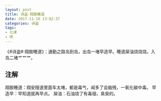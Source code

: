 ```yaml
---
layout: post
title: 诗盗·翔胺睡道
date: 2017-11-16 13:02:37
categories: 诗盗
tags:
- 七律
- 喷
---
```

《#诗盗#·翔胺睡道》：通勤之路岛到岛，出岛一堵早造早。睡道屎油烧烧烧。入岛二堵艹艹艹。

## 注解
翔胺睡道：翔安隧道里面车太堵，都是毒气，闻多了会脑残，一氧化碳中毒。
早造早：早知道就再早点。
屎油：石油烧了有毒烟，臭臭的。
